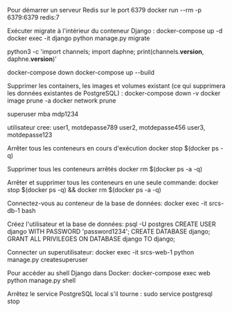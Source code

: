 <!-- connecter à la base de données:t
    python manage.py dbshell -->

    
Pour démarrer un serveur Redis sur le port 6379
    docker run --rm -p 6379:6379 redis:7

Exécuter migrate à l'intérieur du conteneur Django :
    docker-compose up -d  <!-- Démarre les conteneurs en arrière-plan -->
    docker exec -it django python manage.py migrate

python3 -c 'import channels; import daphne; print(channels.__version__, daphne.__version__)'

docker-compose down
docker-compose up --build

Supprimer les containers, les images et volumes existant (ce qui supprimera les données existantes de PostgreSQL) :
    docker-compose down -v
    docker image prune -a
    docker network prune

superuser
    mba
    mdp1234

utilisateur cree:   user1, motdepasse789
                    user2, motdepasse456
                    user3, motdepasse123

Arrêter tous les conteneurs en cours d'exécution
    docker stop $(docker ps -q)

Supprimer tous les conteneurs arrêtés
    docker rm $(docker ps -a -q)    

Arrêter et supprimer tous les conteneurs en une seule commande:
    docker stop $(docker ps -q) && docker rm $(docker ps -a -q)



Connectez-vous au conteneur de la base de données:
    docker exec -it srcs-db-1 bash

Créez l'utilisateur et la base de données:
    psql -U postgres
    CREATE USER django WITH PASSWORD 'password1234';
    CREATE DATABASE django;
    GRANT ALL PRIVILEGES ON DATABASE django TO django;


Connecter un superutilisateur:
    docker exec -it srcs-web-1 python manage.py createsuperuser

Pour accéder au shell Django dans Docker:
    docker-compose exec web python manage.py shell


Arrêtez le service PostgreSQL local s'il tourne :
    sudo service postgresql stop
